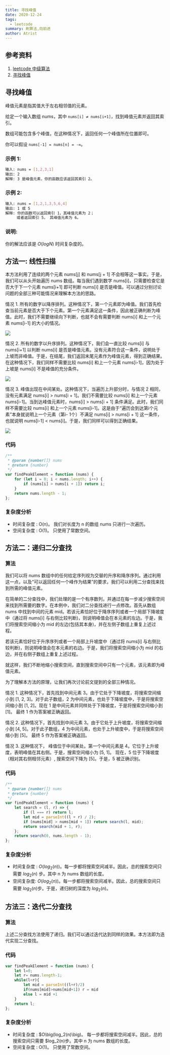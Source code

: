 ```yaml
---
title: 寻找峰值
date: 2020-12-24
tags:
  - leetcode
summary: 刷算法,向前进
author: Atrist
---
```


## 参考资料

1. [leetcode 中级算法](https://leetcode-cn.com/leetbook/detail/top-interview-questions-medium/)
2. [寻找峰值](https://leetcode-cn.com/problems/find-peak-element/description/)
## 寻找峰值
峰值元素是指其值大于左右相邻值的元素。

给定一个输入数组 nums，其中 `nums[i] ≠ nums[i+1]`，找到峰值元素并返回其索引。

数组可能包含多个峰值，在这种情况下，返回任何一个峰值所在位置即可。

你可以假设 `nums[-1] = nums[n] = -∞`。

### 示例 1:
```bash
输入: nums = [1,2,3,1]
输出: 2
解释: 3 是峰值元素，你的函数应该返回其索引 2。
```
### 示例 2:
```bash
输入: nums = [1,2,1,3,5,6,4]
输出: 1 或 5 
解释: 你的函数可以返回索引 1，其峰值元素为 2；
     或者返回索引 5， 其峰值元素为 6。
```
### 说明:

你的解法应该是 $O(logN)$ 时间复杂度的。

## 方法一: 线性扫描
本方法利用了连续的两个元素 nums[j] 和 nums[j + 1] 不会相等这一事实。于是，我们可以从头开始遍历 nums 数组。每当我们遇到数字 nums[i]，只需要检查它是否大于下一个元素 nums[i+1] 即可判断 nums[i] 是否是峰值。可以通过分别讨论问题的全部三种可能情况来理解本方法的思路。

情况 1. 所有的数字以降序排列。这种情况下，第一个元素即为峰值。我们首先检查当前元素是否大于下个元素。第一个元素满足这一条件，因此被正确判断为峰值。此时，我们不需要继续向下判断，也就不会有需要判断 nums[i] 和上一个元素 nums[i-1] 的大小的情况。

![](./images/162_fig1.png)


情况 2. 所有的数字以升序排列。这种情况下，我们会一直比较 nums[i] 与 nums[i+1] 以判断 nums[i] 是否是峰值元素。没有元素符合这一条件，说明处于上坡而非峰值。于是，在结尾，我们返回末尾元素作为峰值元素，得到正确结果。在这种情况下，我们同样不需要比较 nums[i] 和上一个元素 nums[i-1]，因为处于上坡是 nums[i] 不是峰值的充分条件。

![](./images/162_fig2.png)

情况 3. 峰值出现在中间某处。这种情况下，当遍历上升部分时，与情况 2 相同，没有元素满足 nums[i] > nums[i + 1]。我们不需要比较 nums[i] 和上一个元素 nums[i-1]。当到达峰值元素时，nums[i] > nums[i + 1] 条件满足。此时，我们同样不需要比较 nums[i] 和上一个元素 nums[i-1]。这是由于“遍历会到达第i个元素”本身就说明上一个元素（第i- 1个）不满足 nums[i] > nums[i + 1] 这一条件，也就说明 nums[i-1] < nums[i]。于是，我们同样可以得到正确结果。

![](./images/162_fig3.png)

### 代码
```js
/**
 * @param {number[]} nums
 * @return {number}
 */
var findPeakElement = function (nums) {
    for (let i = 0; i < nums.length; i++) {
        if (nums[i] > nums[i + 1]) return i;
    }
    return nums.length - 1;
};
```
### 复杂度分析

- 时间复杂度 : O(n)。 我们对长度为 n 的数组 nums 只进行一次遍历。
- 空间复杂度 : O(1)。 只使用了常数空间。

## 方法二：递归二分查找
### 算法
我们可以将 nums 数组中的任何给定序列视为交替的升序和降序序列。通过利用这一点，以及“可以返回任何一个峰作为结果”的要求，我们可以利用二分查找来找到所需的峰值元素。

在简单的二分查找中，我们处理的是一个有序数列，并通过在每一步减少搜索空间来找到所需要的数字。在本例中，我们对二分查找进行一点修改。首先从数组 nums 中找到中间的元素 mid。若该元素恰好位于降序序列或者一个局部下降坡度中（通过将 nums[i] 与右侧比较判断)，则说明峰值会在本元素的左边。于是，我们将搜索空间缩小为 mid 的左边(包括其本身)，并在左侧子数组上重复上述过程。

若该元素恰好位于升序序列或者一个局部上升坡度中（通过将 nums[i] 与右侧比较判断)，则说明峰值会在本元素的右边。于是，我们将搜索空间缩小为 mid 的右边，并在右侧子数组上重复上述过程。

就这样，我们不断地缩小搜索空间，直到搜索空间中只有一个元素，该元素即为峰值元素。

为了理解本方法的原理，让我们再次讨论前文提到的全部三种情况。

情况 1. 这种情况下，首先找到中间元素 3。由于它处于下降坡度，将搜索空间缩小到 [1, 2, 3]。对于此子数组，2 为中间元素，也处于下降坡度中，于是将搜索空间缩小到 [1, 2]。现在 1 是中间元素并同样处于下降坡度，于是将搜索空间缩小到 [1]。 最终 1 作为答案被正确返回。

情况 2. 这种情况下，首先找到中间元素 3。由于它处于上升坡度，将搜索空间缩小到 [4, 5]。对于此子数组，4 为中间元素，也处于上升坡度中，于是将搜索空间缩小到 [5]。 最终 5 作为答案被正确返回。

情况 3. 这种情况下， 峰值位于中间某处。第一个中间元素是 4。它位于上升坡度，表明峰值在其右侧。于是，搜索空间缩小为 [5, 1]。 现在，5 位于下降坡度（相对其右侧相邻元素）, 搜索空间下降为 [5]。于是，5 被正确识别。
### 代码
```js
/**
 * @param {number[]} nums
 * @return {number}
 */
var findPeakElement = function (nums) {
    let search = (l, r) => {
        if (l === r) return l;
        let mid = parseInt((l + r) / 2);
        if (nums[mid] > nums[mid + 1]) return search(l, mid);
        return search(mid + 1, r);
    };
    return search(0, nums.length - 1);
};
```

### 复杂度分析

- 时间复杂度 : $O\big(log_2(n)\big)$。每一步都将搜索空间减半。因此，总的搜索空间只需要 $log_2(n)$ 步。其中 n 为 nums 数组的长度。
- 空间复杂度: $O\big(log_2(n)\big)$。每一步都将搜索空间减半。因此，总的搜索空间只需要 $log_2(n)$步。于是，递归树的深度为 $log_2(n)$。

## 方法三：迭代二分查找
### 算法
上述二分查找方法使用了递归。我们可以通过迭代达到同样的效果。本方法即为迭代实现二分查找。
### 代码
```js
var findPeakElement = function (nums) {
    let l=0;
    let r= nums.length-1;
    while(l<r){
        let mid = parseInt((l+r)/2)
        if(nums[mid]>nums[mid+1]) r = mid
        else l = mid +1
    }
    return l;
};
```
### 复杂度分析

- 时间复杂度 : $O\big(log_2(n)\big)。 每一步都将搜索空间减半。因此，总的搜索空间只需要 $log_2(n)步。其中 n 为 nums 数组的长度。
- 空间复杂度 : O(1)。 只使用了常数空间。
